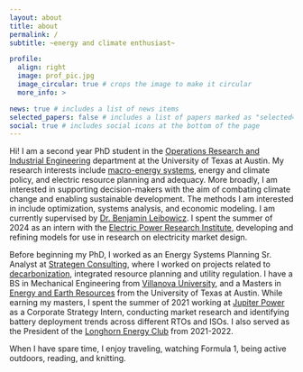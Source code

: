 ```yaml
---
layout: about
title: about
permalink: /
subtitle: ~energy and climate enthusiast~

profile:
  align: right
  image: prof_pic.jpg
  image_circular: true # crops the image to make it circular
  more_info: >

news: true # includes a list of news items
selected_papers: false # includes a list of papers marked as "selected={true}"
social: true # includes social icons at the bottom of the page
---
```


Hi! I am a second year PhD student in the [Operations Research and Industrial Engineering](https://www.orie.utexas.edu/) department at the University of Texas at Austin. My research interests include [macro-energy systems](https://www.macroenergysystems.org/), energy and climate policy, and electric resource planning and adequacy. More broadly, I am interested in supporting decision-makers with the aim of combating climate change and enabling sustainable development. The methods I am interested in include optimization, systems analysis, and economic modeling. I am currently supervised by [Dr. Benjamin Leibowicz](https://sites.utexas.edu/leibowicz/team-2/). I spent the summer of 2024 as an intern with the [Electric Power Research Institute](https://www.epri.com/research/programs/118053), developing and refining models for use in research on electricity market design.

Before beginning my PhD, I worked as an Energy Systems Planning Sr. Analyst at [Strategen Consulting](https://www.strategen.com/), where I worked on projects related to [decarbonization](https://ohiorivervalleyinstitute.org/wp-content/uploads/2024/02/ORVI-Industrial_Decar_Pathway_Report_Final.pdf), integrated resource planning and utility regulation. I have a BS in Mechanical Engineering from [Villanova University](https://www1.villanova.edu/university/engineering/academic-programs/departments/mechanical.html), and a Masters in [Energy and Earth Resources](https://www.jsg.utexas.edu/eer/) from the University of Texas at Austin. While earning my masters, I spent the summer of 2021 working at [Jupiter Power](https://www.jupiterpower.io/) as a Corporate Strategy Intern, conducting market research and identifying battery deployment trends across different RTOs and ISOs. I also served as the President of the [Longhorn Energy Club](https://www.longhornenergyclub.com/20212022) from 2021-2022. 

When I have spare time, I enjoy traveling, watching Formula 1, being active outdoors, reading, and knitting. 


